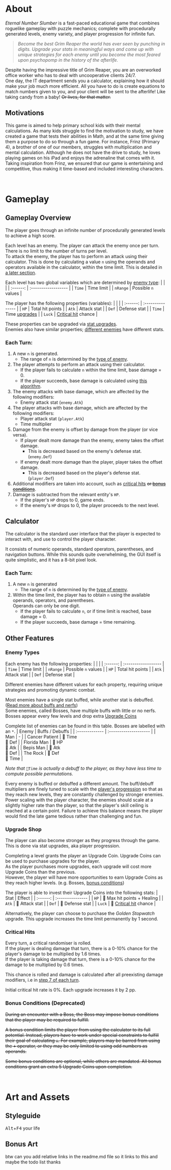 # About
*Eternal Number Slumber* is a fast-paced educational game that combines roguelike gameplay with puzzle mechanics; complete with procedurally generated levels, enemy variety, and player progression for infinite fun.

> *Become the best Grim Reaper the world has ever seen by punching in digits. Upgrade your stats in meaningful ways and come up with unique strategies for each enemy until you become the most feared upon psychopomp in the history of the afterlife.*

Despite having the impressive title of Grim Reaper, you are an overworked office worker who has to deal with uncooperative clients 24/7.\
One day, the IT department sends you a calculator, explaining how it should make your job much more efficient. All you have to do is create equations to match numbers given to you, and your client will be sent to the afterlife! Like taking candy from a baby! ~~Or lives, for that matter.~~


## Motivations
This game is aimed to help primary school kids with their mental calculations. As many kids struggle to find the motivation to study, we have created a game that tests their abilities in Math, and at the same time giving them a purpose to do so through a fun game. For instance, Frinz (Primary 4), a brother of one of our members, struggles with multiplication and mental calculation. Although he does not have the drive to study, he loves playing games on his iPad and enjoys the adrenaline that comes with it. Taking inspiration from Frinz, we ensured that our game is entertaining and competitive, thus making it time-based and included interesting characters.

<br>

# Gameplay
## Gameplay Overview
The player goes through an infinite number of procedurally generated levels to achieve a high score.

Each level has an enemy. The player can attack the enemy once per turn. There is no limit to the number of turns per level.\
To attack the enemy, the player has to perform an attack using their calculator. This is done by calculating a value `n` using the operands and operators available in the calculator, within the time limit. This is detailed in [a later section](#calculator).

Each level has two global variables which are determined by [enemy type](#enemy-types):
|          |                     |
| :------: | :------------------ |
| `Time`   | Time limit          |
| `nRange` | Possible `n` values |

The player has the following properties (variables):
|          |                  |
| :------: | :--------------- |
| `HP`     | Total hit points |
| `Atk`    | Attack stat      |
| `Def`    | Defense stat     |
| `Time`   | Time [upgrades](#upgrade-shop)        |
| `Luck`   | [Critical hit](#critical-hits) chance |

These properties can be upgraded via [stat upgrades](#upgrade-shop).\
Enemies also have similar properties; [different enemies](#enemy-types) have different stats.

### Each Turn:
1. A new `n` is generated.
   - The range of `n` is determined by the [type of enemy](#enemy-types).
3. The player attempts to perform an attack using their calculator.
   - If the player fails to calculate `n` within the time limit, base damage = 0.
   - If the player succeeds, base damage is calculated using [this algorithm](#calculator).
4. The enemy attacks with base damage, which are affected by the following modifiers:
   - Enemy attack stat (`enemy.Atk`)
5. The player attacks with base damage, which are affected by the following modifiers:
   - Player attack stat (`player.Atk`)
   - Time multiplier
6. Damage from the enemy is offset by damage from the player (or vice versa).
   - If player dealt more damage than the enemy, enemy takes the offset damage.
     - This is decreased based on the enemy's defense stat. (`enemy.Def`)
   - If enemy dealt more damage than the player, player takes the offset damage.
     - This is decreased based on the player's defense stat. (`player.Def`)
7. Additional modifiers are taken into account, such as [critical hits](#critical-hits) ~~or [bonus conditions](#bonus-conditions)~~.
8. Damage is subtracted from the relevant entity's `HP`.
   - If the player's `HP` drops to 0, game ends.
   - If the enemy's `HP` drops to 0, the player proceeds to the next level.


## Calculator
The calculator is the standard user interface that the player is expected to interact with, and use to control the player character.

It consists of numeric operands, standard operators, parentheses, and navigation buttons. While this sounds quite overwhelming, the GUI itself is quite simplistic, and it has a 8-bit pixel look.

### Each Turn:
1. A new `n` is generated
   - The range of `n` is determined by the [type of enemy](#enemy-types).
2. Within the time limit, the player has to obtain `n` using the available operands, operators, and parentheses.\
   Operands can only be one digit.
   - If the player fails to calculate `n`, or if time limit is reached, base damage = 0.
   - If the player succeeds, base damage = time remaining.


## Other Features
### Enemy Types
Each enemy has the following properties:
|          |                     |
| :------: | :------------------ |
| `Time`   | Time limit          |
| `nRange` | Possible `n` values |
| `HP`     | Total hit points    |
| `Atk`    | Attack stat         |
| `Def`    | Defense stat        |

Different enemies have different values for each property, requiring unique strategies and promoting dynamic combat.

Most enemies have a single stat buffed, while another stat is debuffed. ([Read more about buffs and nerfs](https://en.wikipedia.org/wiki/Game_balance#Buffs_and_nerfs))\
Some enemies, called Bosses, have multiple buffs with little or no nerfs. Bosses appear every few levels and drop extra [Upgrade Coins](#upgrade-shop)

Complete list of enemies can be found in this table. Bosses are labelled with an `*`.
| Enemy          | Buffs / Debuffs       |
| :------------- | :-------------------- |
| Man            | -                     |
| Cancer Patient | 🔽 Time <br> 🔽 Def  |
| Florida Man    | 🔼 HP   <br> 🔽 Atk  |
| Bepis Man      | 🔼 Atk  <br> 🔽 Def  |
| The Rock       | 🔼 Def  <br> 🔼 Time |

*Note that* `🔽Time` *is actually a debuff to the player, as they have less time to compute possible permutations.*

Every enemy is buffed or debuffed a different amount. The buff/debuff multipliers are finely tuned to scale with the [player's progression](#upgrade-shop) so that as they reach new levels, they are constantly challenged by stronger enemies.\
Power scaling with the player character, the enemies should scale at a slightly higher rate than the player, so that the player's skill ceiling is reached at a certain point. Failure to achieve this balance means the player would find the late game tedious rather than challenging and fun.

### Upgrade Shop
The player can also become stronger as they progress through the game. This is done via stat upgrades, aka player progression.

Completing a level grants the player an Upgrade Coin. Upgrade Coins can be used to purchase upgrades for the player.\
As the player purchases more upgrades, each upgrade will cost more Upgrade Coins than the previous.\
However, the player will have more opportunities to earn Upgrade Coins as they reach higher levels. (e.g. Bosses, [bonus conditions](#bonus-conditions))

The player is able to invest their Upgrade Coins into the following stats:
| Stat     | Effect           |
| :------: | :--------------- |
| `HP`     | 🔼 Max hit points + Healing |
| `Atk`    | 🔼 Attack stat      |
| `Def`    | 🔼 Defense stat     |
| `Luck`   | 🔼 [Critical hit](#critical-hits) chance |

Alternatively, the player can choose to purchase the *Golden Stopwatch* upgrade. This upgrade increases the time limit permanently by 1 second.

### Critical Hits
Every turn, a critical randomiser is rolled.\
If the player is dealing damage that turn, there is a 0-10% chance for the player's damage to be multiplied by 1.6 times.\
If the player is taking damage that turn, there is a 0-10% chance for the damage to be multiplied by 0.6 times.

This chance is rolled and damage is calculated after all preexisting damage modifiers, i.e in [step 7 of each turn](#each-turn).

Initial critical hit rate is 0%. Each upgrade increases it by 2 pp.

### Bonus Conditions (Deprecated)
~~During an encounter with a Boss, the Boss may impose bonus conditions that the player may be required to fulfill.~~

~~A bonus condition limits the player from using the calculator to its full potential. Instead, players have to work under special constraints to fulfill their goal of calculating `n`. For example, players may be barred from using the <kbd>+</kbd> operator, or they may be only limited to using odd numbers as operands.~~

~~Some bonus conditions are optional, while others are mandated. All bonus conditions grant an extra 5 Upgrade Coins upon completion.~~

<br>

# Art and Assets
## Styleguide
<kbd>Alt</kbd>+<kbd>F4</kbd> your life


## Bonus Art
btw can you add relative links in the readme.md file so it links to this and maybe the todo list thanks
